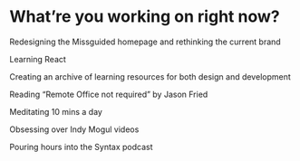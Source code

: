 # What’re you working on right now?

Redesigning the Missguided homepage and rethinking the current brand

Learning React

Creating an archive of learning resources for both design and development

Reading “Remote Office not required” by Jason Fried

Meditating 10 mins a day

Obsessing over Indy Mogul videos

Pouring hours into the Syntax podcast
